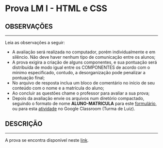 # Prova LM I - HTML e CSS

## OBSERVAÇÕES
---

Leia as observações a seguir:

* A avaliação será realizada no computador, porém individualmente e em silêncio. Não deve haver nenhum tipo de comunicação entre os alunos;
* A prova exigira a criação de alguns componentes, e sua pontuação será distribuída de modo igual entre os COMPONENTES de acordo com o mínimo especificado, contudo, a desorganização pode penalizar a pontuação final;
* No arquivo de resposta inclua um bloco de comentário no início de seu conteúdo com o nome e a matrícula do aluno;
* Ao concluir as questões chame o professor para avaliar a sua prova;
* Depois da avaliação envie os arquivos num diretório compactado, seguindo o formato de nome **ALUNO-MATRICULA** para este [formulário](https://goo.gl/forms/ovYVXr94juHqDq393), ou para esta [atividade](https://classroom.google.com/u/2/c/MTg5NjM0ODI0ODFa/a/MzA3Mjg1MDQxODla/details) no Google Classroom (Turma de Luiz).

## DESCRIÇÃO
---

A prova se encontra disponível neste [link](https://ifpb.github.io/css-exercises/challenges/css/pokedex/).
